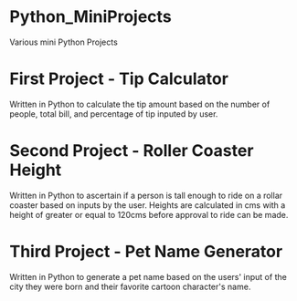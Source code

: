 # Python_MiniProjects
Various mini Python Projects

# First Project - Tip Calculator
Written in Python to calculate the tip amount based on the number of people, total bill, and percentage of tip inputed by user.

# Second Project - Roller Coaster Height
Written in Python to ascertain if a person is tall enough to ride on a rollar coaster based on inputs by the user. Heights are calculated in cms with a height of greater or equal to 120cms before approval to ride can be made.

# Third Project - Pet Name Generator
Written in Python to generate a pet name based on the users' input of the city they were born and their favorite cartoon character's name.
